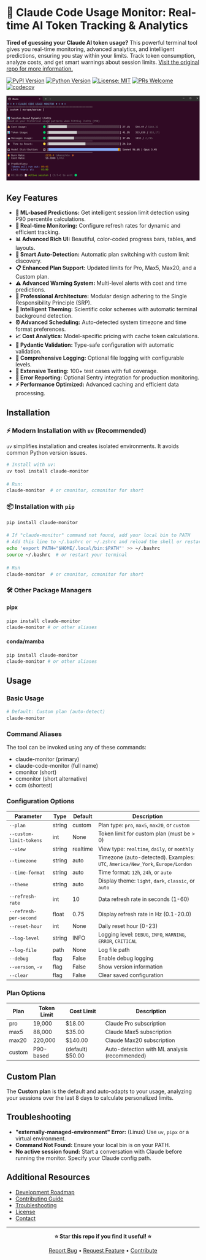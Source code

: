 # 🚀 Claude Code Usage Monitor: Real-time AI Token Tracking & Analytics

**Tired of guessing your Claude AI token usage?** This powerful terminal tool gives you real-time monitoring, advanced analytics, and intelligent predictions, ensuring you stay within your limits. Track token consumption, analyze costs, and get smart warnings about session limits. [Visit the original repo for more information.](https://github.com/Maciek-roboblog/Claude-Code-Usage-Monitor)

[![PyPI Version](https://img.shields.io/pypi/v/claude-monitor.svg)](https://pypi.org/project/claude-monitor/)
[![Python Version](https://img.shields.io/badge/python-3.9+-blue.svg)](https://python.org)
[![License: MIT](https://img.shields.io/badge/License-MIT-yellow.svg)](https://opensource.org/licenses/MIT)
[![PRs Welcome](https://img.shields.io/badge/PRs-welcome-brightgreen.svg)](http://makeapullrequest.com)
[![codecov](https://codecov.io/gh/Maciek-roboblog/Claude-Code-Usage-Monitor/branch/main/graph/badge.svg)](https://codecov.io/gh/Maciek-roboblog/Claude-Code-Usage-Monitor)

![Claude Token Monitor Screenshot](https://raw.githubusercontent.com/Maciek-roboblog/Claude-Code-Usage-Monitor/main/doc/scnew.png)

## Key Features

*   **🔮 ML-based Predictions:** Get intelligent session limit detection using P90 percentile calculations.
*   **🔄 Real-time Monitoring:** Configure refresh rates for dynamic and efficient tracking.
*   **📊 Advanced Rich UI:**  Beautiful, color-coded progress bars, tables, and layouts.
*   **🤖 Smart Auto-Detection:** Automatic plan switching with custom limit discovery.
*   **📋 Enhanced Plan Support:**  Updated limits for Pro, Max5, Max20, and a Custom plan.
*   **⚠️ Advanced Warning System:** Multi-level alerts with cost and time predictions.
*   **💼 Professional Architecture:** Modular design adhering to the Single Responsibility Principle (SRP).
*   **🎨 Intelligent Theming:** Scientific color schemes with automatic terminal background detection.
*   **⏰ Advanced Scheduling:** Auto-detected system timezone and time format preferences.
*   **📈 Cost Analytics:** Model-specific pricing with cache token calculations.
*   **🔧 Pydantic Validation:** Type-safe configuration with automatic validation.
*   **📝 Comprehensive Logging:** Optional file logging with configurable levels.
*   **🧪 Extensive Testing:** 100+ test cases with full coverage.
*   **🎯 Error Reporting:** Optional Sentry integration for production monitoring.
*   **⚡ Performance Optimized:** Advanced caching and efficient data processing.

## Installation

### ⚡ Modern Installation with `uv` (Recommended)

`uv` simplifies installation and creates isolated environments.  It avoids common Python version issues.

```bash
# Install with uv:
uv tool install claude-monitor

# Run:
claude-monitor  # or cmonitor, ccmonitor for short
```

### 📦 Installation with `pip`

```bash
pip install claude-monitor

# If "claude-monitor" command not found, add your local bin to PATH
# Add this line to ~/.bashrc or ~/.zshrc and reload the shell or restart terminal
echo 'export PATH="$HOME/.local/bin:$PATH"' >> ~/.bashrc
source ~/.bashrc  # or restart your terminal

# Run
claude-monitor  # or cmonitor, ccmonitor for short
```

### 🛠️ Other Package Managers

#### pipx

```bash
pipx install claude-monitor
claude-monitor # or other aliases
```

#### conda/mamba

```bash
pip install claude-monitor
claude-monitor # or other aliases
```

## Usage

###  Basic Usage
```bash
# Default: Custom plan (auto-detect)
claude-monitor
```

### Command Aliases

The tool can be invoked using any of these commands:
- claude-monitor (primary)
- claude-code-monitor (full name)
- cmonitor (short)
- ccmonitor (short alternative)
- ccm (shortest)

### Configuration Options

| Parameter           | Type    | Default | Description                                                                                                   |
|---------------------|---------|---------|---------------------------------------------------------------------------------------------------------------|
| `--plan`            | string  | custom  | Plan type: `pro`, `max5`, `max20`, or `custom`                                                               |
| `--custom-limit-tokens` | int     | None    | Token limit for custom plan (must be > 0)                                                               |
| `--view`            | string  | realtime| View type: `realtime`, `daily`, or `monthly`                                                                |
| `--timezone`        | string  | auto    | Timezone (auto-detected).  Examples: `UTC`, `America/New_York`, `Europe/London`                                  |
| `--time-format`     | string  | auto    | Time format: `12h`, `24h`, or `auto`                                                                          |
| `--theme`           | string  | auto    | Display theme: `light`, `dark`, `classic`, or `auto`                                                        |
| `--refresh-rate`    | int     | 10      | Data refresh rate in seconds (1-60)                                                                           |
| `--refresh-per-second` | float  | 0.75    | Display refresh rate in Hz (0.1-20.0)                                                                        |
| `--reset-hour`      | int     | None    | Daily reset hour (0-23)                                                                                    |
| `--log-level`       | string  | INFO    | Logging level: `DEBUG`, `INFO`, `WARNING`, `ERROR`, `CRITICAL`                                               |
| `--log-file`        | path    | None    | Log file path                                                                                               |
| `--debug`           | flag    | False   | Enable debug logging                                                                                          |
| `--version`, `-v`   | flag    | False   | Show version information                                                                                      |
| `--clear`           | flag    | False   | Clear saved configuration                                                                                     |


### Plan Options

| Plan       | Token Limit | Cost Limit        | Description                                      |
|------------|-------------|-------------------|--------------------------------------------------|
| pro        | 19,000      | $18.00            | Claude Pro subscription                        |
| max5       | 88,000      | $35.00            | Claude Max5 subscription                       |
| max20      | 220,000     | $140.00           | Claude Max20 subscription                      |
| custom     | P90-based   | (default) $50.00  | Auto-detection with ML analysis (recommended) |

## Custom Plan

The **Custom plan** is the default and auto-adapts to your usage, analyzing your sessions over the last 8 days to calculate personalized limits.

## Troubleshooting

*   **"externally-managed-environment" Error:** (Linux) Use `uv`, `pipx` or a virtual environment.
*   **Command Not Found:** Ensure your local bin is on your PATH.
*   **No active session found:** Start a conversation with Claude before running the monitor. Specify your Claude config path.

## Additional Resources

*   [Development Roadmap](DEVELOPMENT.md)
*   [Contributing Guide](CONTRIBUTING.md)
*   [Troubleshooting](TROUBLESHOOTING.md)
*   [License](LICENSE)
*   [Contact](mailto:maciek@roboblog.eu)

---

<div align="center">

**⭐ Star this repo if you find it useful! ⭐**

[Report Bug](https://github.com/Maciek-roboblog/Claude-Code-Usage-Monitor/issues) • [Request Feature](https://github.com/Maciek-roboblog/Claude-Code-Usage-Monitor/issues) • [Contribute](CONTRIBUTING.md)

</div>